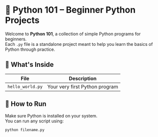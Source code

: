 # 🐍 Python 101 – Beginner Python Projects

Welcome to **Python 101**, a collection of simple Python programs for beginners.  
Each `.py` file is a standalone project meant to help you learn the basics of Python through practice.

## 🧠 What's Inside

| File | Description |
|------|-------------|
| `hello_world.py` | Your very first Python program |


## 🚀 How to Run

Make sure Python is installed on your system.  
You can run any script using:

```bash
python filename.py
